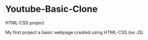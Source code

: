 # Youtube-Basic-Clone
HTML-CSS project 

My first project a basic webpage created using HTML-CSS (no JS)
